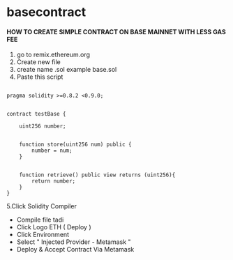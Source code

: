 # basecontract
#### HOW TO CREATE SIMPLE CONTRACT ON BASE MAINNET WITH LESS GAS FEE ####

1. go to remix.ethereum.org
2. Create new file
3. create name .sol example base.sol
4. Paste this script

```// SPDX-License-Identifier: GPL-3.0

pragma solidity >=0.8.2 <0.9.0;


contract testBase { 

    uint256 number;


    function store(uint256 num) public {
        number = num;
    }


    function retrieve() public view returns (uint256){
        return number;
    }
}
```
5.Click Solidity Compiler 
- Compile file tadi
- Click Logo ETH ( Deploy )
- Click Environment
- Select " Injected Provider - Metamask "
- Deploy & Accept Contract Via Metamask

